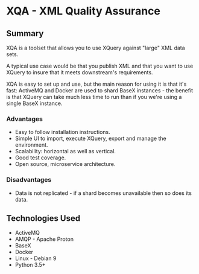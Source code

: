 # XQA - XML Quality Assurance

## Summary
XQA is a toolset that allows you to use XQuery against "large" XML data sets.

A typical use case would be that you publish XML and that you want to use XQuery to insure that it meets downstream's requirements.

XQA is easy to set up and use, but the main reason for using it is that it's fast: ActiveMQ and Docker are used to shard BaseX instances - the benefit is that XQuery can take much less time to run than if you we're using a single BaseX instance.

### Advantages
* Easy to follow installation instructions.
* Simple UI to import, execute XQuery, export and manage the environment.
* Scalability: horizontal as well as vertical.
* Good test coverage.
* Open source, microservice architecture.

### Disadvantages
* Data is not replicated - if a shard becomes unavailable then so does its data.

## Technologies Used
- ActiveMQ
- AMQP - Apache Proton
- BaseX
- Docker
- Linux - Debian 9
- Python 3.5+